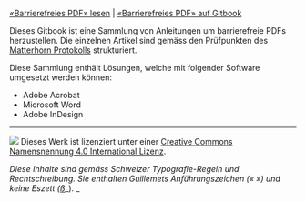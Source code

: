 [«Barrierefreies PDF» lesen](https://pixelstrolch.gitbooks.io/barrierefreies-pdf/content/) \| [«Barrierefreies PDF» auf Gitbook](https://www.gitbook.com/book/pixelstrolch/barrierefreies-pdf/details)

Dieses Gitbook ist eine Sammlung von Anleitungen um barrierefreie PDFs herzustellen. Die einzelnen Artikel sind gemäss den Prüfpunkten des [Matterhorn Protokolls](https://www.gitbook.com/0-2_begriffe.md) strukturiert. 

Diese Sammlung enthält Lösungen, welche mit folgender Software umgesetzt werden können:

* Adobe Acrobat
* Microsoft Word
* Adobe InDesign

---

[![](https://i.creativecommons.org/l/by/4.0/80x15.png)](http://creativecommons.org/licenses/by/4.0/) Dieses Werk ist lizenziert unter einer [Creative Commons Namensnennung 4.0 International Lizenz](http://creativecommons.org/licenses/by/4.0/).

_Diese Inhalte sind gemäss Schweizer Typografie-Regeln und Rechtschreibung. Sie enthalten Guillemets Anführungszeichen \(« »\) und keine Eszett \(_[_ß_](https://de.wikipedia.org/wiki/ß)_\). _

